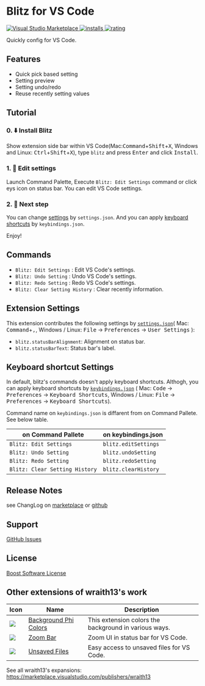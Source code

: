 # Blitz for VS Code

[![Visual Studio Marketplace](https://vsmarketplacebadge.apphb.com/version/wraith13.blitz.svg) ![installs](https://vsmarketplacebadge.apphb.com/installs/wraith13.blitz.svg) ![rating](https://vsmarketplacebadge.apphb.com/rating/wraith13.blitz.svg)](https://marketplace.visualstudio.com/items?itemName=wraith13.blitz)

Quickly config for VS Code.

## Features

- Quick pick based setting
- Setting preview
- Setting undo/redo
- Reuse recently setting values

<!-- ![screenshot](images/screenshot.png) -->

## Tutorial

### 0. ⬇️ Install Blitz

Show extension side bar within VS Code(Mac:<kbd>Command</kbd>+<kbd>Shift</kbd>+<kbd>X</kbd>, Windows and Linux: <kbd>Ctrl</kbd>+<kbd>Shift</kbd>+<kbd>X</kbd>), type `blitz` and press <kbd>Enter</kbd> and click <kbd>Install</kbd>.

### 1. 🚀 Edit settings

Launch Command Palette, Execute `Blitz: Edit Settings` command or click eys icon on status bar. You can edit VS Code settings.

### 2. 🔧 Next step

You can change [settings](#extension-settings) by `settings.json`. And you can apply [keyboard shortcuts](#keyboard-shortcut-settings) by `keybindings.json`.

Enjoy!

## Commands

* `Blitz: Edit Settings` : Edit VS Code's settings.
* `Blitz: Undo Setting` : Undo VS Code's settings.
* `Blitz: Redo Setting` : Redo VS Code's settings.
* `Blitz: Clear Setting History` : Clear recently information.

## Extension Settings

This extension contributes the following settings by [`settings.json`](https://code.visualstudio.com/docs/customization/userandworkspace#_creating-user-and-workspace-settings)( Mac: <kbd>Command</kbd>+<kbd>,</kbd>, Windows / Linux: <kbd>File</kbd> -> <kbd>Preferences</kbd> -> <kbd>User Settings</kbd> ):

* `blitz.statusBarAlignment`: Alignment on status bar.
* `blitz.statusBarText`: Status bar's label.

## Keyboard shortcut Settings

In default, blitz's commands doesn't apply keyboard shortcuts. Althogh,
you can apply keyboard shortcuts by [`keybindings.json`](https://code.visualstudio.com/docs/customization/keybindings#_customizing-shortcuts)
( Mac: <kbd>Code</kbd> -> <kbd>Preferences</kbd> -> <kbd>Keyboard Shortcuts</kbd>, Windows / Linux: <kbd>File</kbd> -> <kbd>Preferences</kbd> -> <kbd>Keyboard Shortcuts</kbd>).

Command name on `keybindings.json` is diffarent from on Command Pallete. See below table.

|on Command Pallete|on keybindings.json|
|-|-|
|`Blitz: Edit Settings`|`blitz.editSettings`|
|`Blitz: Undo Setting`|`blitz.undoSetting`|
|`Blitz: Redo Setting`|`blitz.redoSetting`|
|`Blitz: Clear Setting History`|`blitz.clearHistory`|

## Release Notes

see ChangLog on [marketplace](https://marketplace.visualstudio.com/items/wraith13.blitz/changelog) or [github](https://github.com/wraith13/blitz-vscode/blob/master/CHANGELOG.md)

## Support

[GitHub Issues](https://github.com/wraith13/blitz-vscode/issues)

## License

[Boost Software License](https://github.com/wraith13/blitz-vscode/blob/master/LICENSE_1_0.txt)

## Other extensions of wraith13's work

|Icon|Name|Description|
|---|---|---|
|![](https://wraith13.gallerycdn.vsassets.io/extensions/wraith13/background-phi-colors/3.1.0/1581619161244/Microsoft.VisualStudio.Services.Icons.Default) |[Background Phi Colors](https://marketplace.visualstudio.com/items?itemName=wraith13.background-phi-colors)|This extension colors the background in various ways.|
|![](https://wraith13.gallerycdn.vsassets.io/extensions/wraith13/zoombar-vscode/1.2.1/1563089420894/Microsoft.VisualStudio.Services.Icons.Default) |[Zoom Bar](https://marketplace.visualstudio.com/items?itemName=wraith13.zoombar-vscode)|Zoom UI in status bar for VS Code.|
|![](https://wraith13.gallerycdn.vsassets.io/extensions/wraith13/unsaved-files-vscode/2.1.1/1562823380255/Microsoft.VisualStudio.Services.Icons.Default) |[Unsaved Files](https://marketplace.visualstudio.com/items?itemName=wraith13.unsaved-files-vscode)|Easy access to unsaved files for VS Code.|

See all wraith13's  expansions: <https://marketplace.visualstudio.com/publishers/wraith13>
